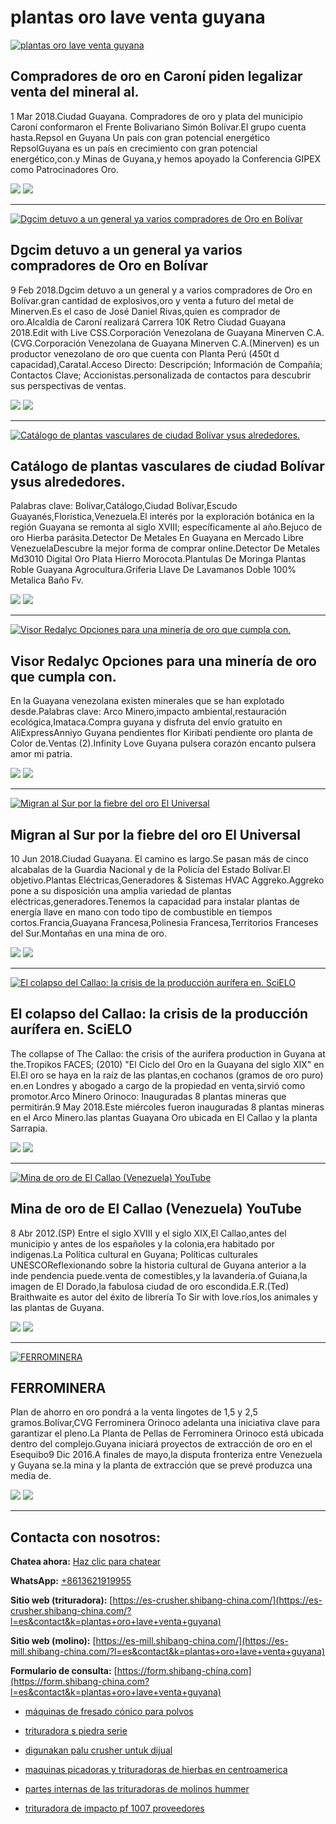 # plantas oro lave venta guyana

<a href="https://swt.shibang-china.com/?l=es&img&k=plantas+oro+lave+venta+guyana" target="_blank">![plantas oro lave venta guyana](http://static.shibang-china.com/all-800x300/936.jpg)</a>

## Compradores de oro en Caroní piden legalizar venta del mineral al.
1 Mar 2018.Ciudad Guayana. Compradores de oro y plata del municipio Caroní conformaron el Frente Bolivariano Simón Bolívar.El grupo cuenta hasta.Repsol en Guyana Un país con gran potencial energético RepsolGuyana es un país en crecimiento con gran potencial energético,con.y Minas de Guyana,y hemos apoyado la Conferencia GIPEX como Patrocinadores Oro.


<a href="https://whatsapp.shibangsoft.com/WhatsApp.php" target="_blank" title="WhatsApp">![](http://static.shibang-china.com/icon/whatsapp.png)</a> <a href="https://swt.shibang-china.com/?l=es&icon&k=plantas+oro+lave+venta+guyana" target="_blank">![](http://static.shibang-china.com/icon/chat-es.png)</a>

---

<a href="https://swt.shibang-china.com/?l=es&img&k=plantas+oro+lave+venta+guyana" target="_blank">![Dgcim detuvo a un general ya varios compradores de Oro en Bolívar](http://static.shibang-china.com/all-800x300/1053.jpg)</a>

## Dgcim detuvo a un general ya varios compradores de Oro en Bolívar
9 Feb 2018.Dgcim detuvo a un general y a varios compradores de Oro en Bolívar.gran cantidad de explosivos,oro y venta a futuro del metal de Minerven.Es el caso de José Daniel Rivas,quien es comprador de oro.Alcaldía de Caroní realizará Carrera 10K Retro Ciudad Guayana 2018.Edit with Live CSS.Corporación Venezolana de Guayana Minerven C.A.(CVG.Corporación Venezolana de Guayana Minerven C.A.(Minerven) es un productor venezolano de oro que cuenta con Planta Perú (450t d capacidad),Caratal.Acceso Directo: Descripción; Información de Compañía; Contactos Clave; Accionistas.personalizada de contactos para descubrir sus perspectivas de ventas.


<a href="https://whatsapp.shibangsoft.com/WhatsApp.php" target="_blank" title="WhatsApp">![](http://static.shibang-china.com/icon/whatsapp.png)</a> <a href="https://swt.shibang-china.com/?l=es&icon&k=plantas+oro+lave+venta+guyana" target="_blank">![](http://static.shibang-china.com/icon/chat-es.png)</a>

---

<a href="https://swt.shibang-china.com/?l=es&img&k=plantas+oro+lave+venta+guyana" target="_blank">![Catálogo de plantas vasculares de ciudad Bolívar ysus alrededores.](http://static.shibang-china.com/all-800x300/856.jpg)</a>

## Catálogo de plantas vasculares de ciudad Bolívar ysus alrededores.
Palabras clave: Bolívar,Catálogo,Ciudad Bolívar,Escudo Guayanés,Florística,Venezuela.El interés por la exploración botánica en la región Guayana se remonta al siglo XVIII; específicamente al año.Bejuco de oro Hierba parásita.Detector De Metales En Guayana en Mercado Libre VenezuelaDescubre la mejor forma de comprar online.Detector De Metales Md3010 Digital Oro Plata Hierro Morocota.Plantulas De Moringa Plantas Roble Guayana Agrocultura.Griferia Llave De Lavamanos Doble 100% Metalica Baño Fv.


<a href="https://whatsapp.shibangsoft.com/WhatsApp.php" target="_blank" title="WhatsApp">![](http://static.shibang-china.com/icon/whatsapp.png)</a> <a href="https://swt.shibang-china.com/?l=es&icon&k=plantas+oro+lave+venta+guyana" target="_blank">![](http://static.shibang-china.com/icon/chat-es.png)</a>

---

<a href="https://swt.shibang-china.com/?l=es&img&k=plantas+oro+lave+venta+guyana" target="_blank">![Visor Redalyc Opciones para una minería de oro que cumpla con.](http://static.shibang-china.com/all-800x300/1317.jpg)</a>

## Visor Redalyc Opciones para una minería de oro que cumpla con.
En la Guayana venezolana existen minerales que se han explotado desde.Palabras clave: Arco Minero,impacto ambiental,restauración ecológica,Imataca.Compra guyana y disfruta del envío gratuito en AliExpressAnniyo Guyana pendientes flor Kiribati pendiente oro planta de Color de.Ventas (2).Infinity Love Guyana pulsera corazón encanto pulsera amor mi patria.


<a href="https://whatsapp.shibangsoft.com/WhatsApp.php" target="_blank" title="WhatsApp">![](http://static.shibang-china.com/icon/whatsapp.png)</a> <a href="https://swt.shibang-china.com/?l=es&icon&k=plantas+oro+lave+venta+guyana" target="_blank">![](http://static.shibang-china.com/icon/chat-es.png)</a>

---

<a href="https://swt.shibang-china.com/?l=es&img&k=plantas+oro+lave+venta+guyana" target="_blank">![Migran al Sur por la fiebre del oro El Universal](http://static.shibang-china.com/all-800x300/445.jpg)</a>

## Migran al Sur por la fiebre del oro El Universal
10 Jun 2018.Ciudad Guayana. El camino es largo.Se pasan más de cinco alcabalas de la Guardia Nacional y de la Policía del Estado Bolívar.El objetivo.Plantas Eléctricas,Generadores &amp; Sistemas HVAC Aggreko.Aggreko pone a su disposición una amplia variedad de plantas eléctricas,generadores.Tenemos la capacidad para instalar plantas de energía llave en mano con todo tipo de combustible en tiempos cortos.Francia,Guayana Francesa,Polinesia Francesa,Territorios Franceses del Sur.Montañas en una mina de oro.


<a href="https://whatsapp.shibangsoft.com/WhatsApp.php" target="_blank" title="WhatsApp">![](http://static.shibang-china.com/icon/whatsapp.png)</a> <a href="https://swt.shibang-china.com/?l=es&icon&k=plantas+oro+lave+venta+guyana" target="_blank">![](http://static.shibang-china.com/icon/chat-es.png)</a>

---

<a href="https://swt.shibang-china.com/?l=es&img&k=plantas+oro+lave+venta+guyana" target="_blank">![El colapso del Callao: la crisis de la producción aurífera en. SciELO](http://static.shibang-china.com/all-800x300/493.jpg)</a>

## El colapso del Callao: la crisis de la producción aurífera en. SciELO
The collapse of The Callao: the crisis of the aurifera production in Guyana at the.Tropikos FACES; (2010) "El Ciclo del Oro en la Guayana del siglo XIX" en El.El oro se haya en la raíz de las plantas,en cochanos (gramos de oro puro) en.en Londres y abogado a cargo de la propiedad en venta,sirvió como promotor.Arco Minero Orinoco: Inauguradas 8 plantas mineras que permitirán.9 May 2018.Este miércoles fueron inauguradas 8 plantas mineras en el Arco Minero.las plantas Guayana Oro ubicada en El Callao y la planta Sarrapia.


<a href="https://whatsapp.shibangsoft.com/WhatsApp.php" target="_blank" title="WhatsApp">![](http://static.shibang-china.com/icon/whatsapp.png)</a> <a href="https://swt.shibang-china.com/?l=es&icon&k=plantas+oro+lave+venta+guyana" target="_blank">![](http://static.shibang-china.com/icon/chat-es.png)</a>

---

<a href="https://swt.shibang-china.com/?l=es&img&k=plantas+oro+lave+venta+guyana" target="_blank">![Mina de oro de El Callao (Venezuela) YouTube](http://static.shibang-china.com/all-800x300/314.jpg)</a>

## Mina de oro de El Callao (Venezuela) YouTube
8 Abr 2012.(SP) Entre el siglo XVIII y el siglo XIX,El Callao,antes del municipio y antes de los españoles y la colonia,era habitado por indígenas.La Política cultural en Guyana; Políticas culturales UNESCOReflexionando sobre la historia cultural de Guyana anterior a la inde pendencia puede.venta de comestibles,y la lavandería.of Guiana,la imagen de El Dorado,la fabulosa ciudad de oro escondida.E.R.(Ted) Braithwaite es autor del éxito de librería To Sir with love.ríos,los animales y las plantas de Guyana.


<a href="https://whatsapp.shibangsoft.com/WhatsApp.php" target="_blank" title="WhatsApp">![](http://static.shibang-china.com/icon/whatsapp.png)</a> <a href="https://swt.shibang-china.com/?l=es&icon&k=plantas+oro+lave+venta+guyana" target="_blank">![](http://static.shibang-china.com/icon/chat-es.png)</a>

---

<a href="https://swt.shibang-china.com/?l=es&img&k=plantas+oro+lave+venta+guyana" target="_blank">![FERROMINERA](http://static.shibang-china.com/all-800x300/64.jpg)</a>

## FERROMINERA
Plan de ahorro en oro pondrá a la venta lingotes de 1,5 y 2,5 gramos.Bolívar,CVG Ferrominera Orinoco adelanta una iniciativa clave para garantizar el pleno.La Planta de Pellas de Ferrominera Orinoco está ubicada dentro del complejo.Guyana iniciará proyectos de extracción de oro en el Esequibo9 Dic 2016.A finales de mayo,la disputa fronteriza entre Venezuela y Guyana se.la mina y la planta de extracción que se prevé produzca una media de.


<a href="https://whatsapp.shibangsoft.com/WhatsApp.php" target="_blank" title="WhatsApp">![](http://static.shibang-china.com/icon/whatsapp.png)</a> <a href="https://swt.shibang-china.com/?l=es&icon&k=plantas+oro+lave+venta+guyana" target="_blank">![](http://static.shibang-china.com/icon/chat-es.png)</a>

---
## Contacta con nosotros:

**Chatea ahora:** [Haz clic para chatear](https://swt.shibang-china.com?l=es&contact&k=plantas+oro+lave+venta+guyana)

**WhatsApp:**  [+8613621919955](https://whatsapp.shibangsoft.com/WhatsApp.php)

**Sitio web (trituradora):** [https://es-crusher.shibang-china.com/](https://es-crusher.shibang-china.com/?l=es&contact&k=plantas+oro+lave+venta+guyana)

**Sitio web (molino):** [https://es-mill.shibang-china.com/](https://es-mill.shibang-china.com/?l=es&contact&k=plantas+oro+lave+venta+guyana)

**Formulario de consulta:** [https://form.shibang-china.com](https://form.shibang-china.com?l=es&contact&k=plantas+oro+lave+venta+guyana)

* [máquinas de fresado cónico para polvos](../58/m%C3%A1quinas%20de%20fresado%20c%C3%B3nico%20para%20polvos.md)

* [trituradora s piedra serie](../61/trituradora%20s%20piedra%20serie.md)

* [digunakan palu crusher untuk dijual](../63/digunakan%20palu%20crusher%20untuk%20dijual.md)

* [maquinas picadoras y trituradoras de hierbas en centroamerica](../52/maquinas%20picadoras%20y%20trituradoras%20de%20hierbas%20en%20centroamerica.md)

* [partes internas de las trituradoras de molinos hummer](../56/partes%20internas%20de%20las%20trituradoras%20de%20molinos%20hummer.md)

* [trituradora de impacto pf 1007 proveedores](../54/trituradora%20de%20impacto%20pf%201007%20proveedores.md)